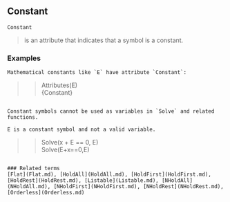 ## Constant

```
Constant
```

> is an attribute that indicates that a symbol is a constant.
		
### Examples
```	  
Mathematical constants like `E` have attribute `Constant`:
```    
>> Attributes(E)    
{Constant}
``` 

Constant symbols cannot be used as variables in `Solve` and related functions.

E is a constant symbol and not a valid variable.  
```
>> Solve(x + E == 0, E)     
Solve(E+x==0,E)  
```

### Related terms 
[Flat](Flat.md), [HoldAll](HoldAll.md), [HoldFirst](HoldFirst.md), [HoldRest](HoldRest.md), [Listable](Listable.md), [NHoldAll](NHoldAll.md), [NHoldFirst](NHoldFirst.md), [NHoldRest](NHoldRest.md),  [Orderless](Orderless.md)
